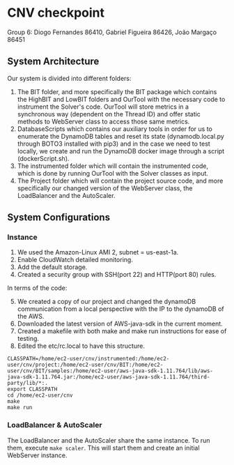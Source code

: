 # CNV checkpoint
Group 6:
Diogo Fernandes 86410, Gabriel Figueira 86426, João Margaço 86451

## System Architecture

Our system is divided into different folders:

1. The BIT folder, and more specifically the BIT package which contains the HighBIT and LowBIT folders and OurTool with the necessary code to instrument the Solver's code. OurTool will store metrics in a synchronous way (dependent on the Thread ID) and offer static methods to WebServer class to access those same metrics.
2. DatabaseScripts which contains our auxiliary tools in order for us to enumerate the DynamoDB tables and reset its state (dynamodb.local.py through BOTO3 installed with pip3) and in the case we need to test locally, we create and run the DynamoDB docker image through a script (dockerScript.sh).
3. The instrumented folder which will contain the instrumented code, which is done by running OurTool with the Solver classes as input.
4. The Project folder which will contain the project source code, and more specifically our changed version of the WebServer class, the LoadBalancer and the AutoScaler.

## System Configurations

### Instance
1. We used the Amazon-Linux AMI 2, subnet = us-east-1a.
2. Enable CloudWatch detailed monitoring.
3. Add the default storage.
4. Created a security group with SSH(port 22) and HTTP(port 80) rules.


In terms of the code:

5. We created a copy of our project and changed the dynamoDB communication from a local perspective with the IP to the dynamoDB of the AWS. 
6. Downloaded the latest version of AWS-java-sdk in the current moment.
7. Created a makefile with both make and make run instructions for ease of testing.
8. Edited the etc/rc.local to have this structure.

```
CLASSPATH=/home/ec2-user/cnv/instrumented:/home/ec2-user/cnv/project:/home/ec2-user/cnv/BIT:/home/ec2-user/cnv/BIT/samples:/home/ec2-user/aws-java-sdk-1.11.764/lib/aws-java-sdk-1.11.764.jar:/home/ec2-user/aws-java-sdk-1.11.764/third-party/lib/*:.
export CLASSPATH
cd /home/ec2-user/cnv
make
make run
```

### LoadBalancer & AutoScaler

The LoadBalancer and the AutoScaler share the same instance. To run them, execute `make scaler`. This will start them and create an initial WebServer instance.

